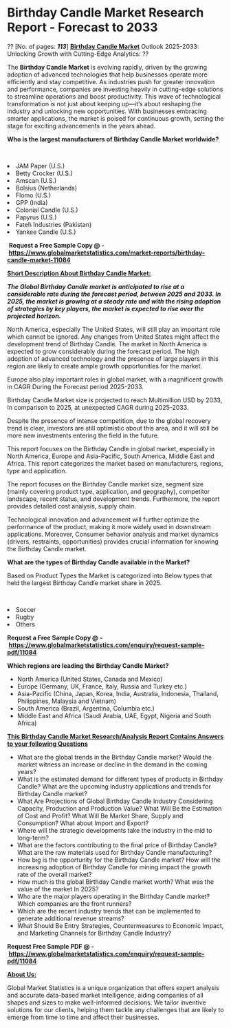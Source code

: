 <H1>Birthday Candle Market Research Report - Forecast to 2033</H1><p>?? [No. of pages:&nbsp;<strong><em>113</em></strong>]&nbsp;<strong><a href="https://www.globalmarketstatistics.com/market-reports/birthday-candle-market-11084">Birthday Candle&nbsp;Market</a></strong>&nbsp;Outlook 2025-2033: Unlocking Growth with Cutting-Edge Analytics: ??</p><p>The <strong>Birthday Candle Market</strong> is evolving rapidly, driven by the growing adoption of advanced technologies that help businesses operate more efficiently and stay competitive. As industries push for greater innovation and performance, companies are investing heavily in cutting-edge solutions to streamline operations and boost productivity. This wave of technological transformation is not just about keeping up&mdash;it&rsquo;s about reshaping the industry and unlocking new opportunities. With businesses embracing smarter applications, the market is poised for continuous growth, setting the stage for exciting advancements in the years ahead.</p><p><strong>Who is the largest manufacturers of Birthday Candle Market worldwide?</strong></p><p>&nbsp;<li>JAM Paper (U.S.)<li> Betty Crocker (U.S.)<li> Amscan (U.S.)<li> Bolsius (Netherlands)<li> Flomo (U.S.)<li> GPP (India)<li> Colonial Candle (U.S.)<li> Papyrus (U.S.)<li> Fateh Industries (Pakistan)<li> Yankee Candle (U.S.)</p><p>&nbsp;<strong>Request a Free Sample Copy @ -&nbsp;<a href="https://www.globalmarketstatistics.com/market-reports/birthday-candle-market-11084">https://www.globalmarketstatistics.com/market-reports/birthday-candle-market-11084</a></strong></p><p><strong><u>Short Description About Birthday Candle Market:</u></strong></p><p><strong><em>The Global Birthday Candle market is anticipated to rise at a considerable rate during the forecast period, between 2025 and 2033. In 2025, the market is growing at a steady rate and with the rising adoption of strategies by key players, the market is expected to rise over the projected horizon.</em></strong></p><p>North America, especially The United States, will still play an important role which cannot be ignored. Any changes from United States might affect the development trend of Birthday Candle. The market in North America is expected to grow considerably during the forecast period. The high adoption of advanced technology and the presence of large players in this region are likely to create ample growth opportunities for the market.</p><p>Europe also play important roles in global market, with a magnificent growth in CAGR During the Forecast period 2025-2033.</p><p>Birthday Candle Market size is projected to reach Multimillion USD by 2033, In comparison to 2025, at unexpected CAGR during 2025-2033.</p><p>Despite the presence of intense competition, due to the global recovery trend is clear, investors are still optimistic about this area, and it will still be more new investments entering the field in the future.</p><p>This report focuses on the Birthday Candle in global market, especially in North America, Europe and Asia-Pacific, South America, Middle East and Africa. This report categorizes the market based on manufacturers, regions, type and application.</p><p>The report focuses on the Birthday Candle market size, segment size (mainly covering product type, application, and geography), competitor landscape, recent status, and development trends. Furthermore, the report provides detailed cost analysis, supply chain.</p><p>Technological innovation and advancement will further optimize the performance of the product, making it more widely used in downstream applications. Moreover, Consumer behavior analysis and market dynamics (drivers, restraints, opportunities) provides crucial information for knowing the Birthday Candle market.</p><p><strong>What are the types of Birthday Candle available in the Market?</strong></p><p>Based on Product Types the Market is categorized into Below types that held the largest Birthday Candle market share in 2025.</p><p>&nbsp;<li>Soccer<li> Rugby<li> Others&nbsp;</p><p><strong>Request a Free Sample Copy @ -&nbsp;<a href="https://www.globalmarketstatistics.com/enquiry/request-sample-pdf/11084">https://www.globalmarketstatistics.com/enquiry/request-sample-pdf/11084</a></strong></p><p><strong>Which regions are leading the Birthday Candle Market?</strong></p><ul><li>North America (United States, Canada and Mexico)</li><li>Europe (Germany, UK, France, Italy, Russia and Turkey etc.)</li><li>Asia-Pacific (China, Japan, Korea, India, Australia, Indonesia, Thailand, Philippines, Malaysia and Vietnam)</li><li>South America (Brazil, Argentina, Columbia etc.)</li><li>Middle East and Africa (Saudi Arabia, UAE, Egypt, Nigeria and South Africa)</li></ul><p><strong><u>This Birthday Candle Market Research/Analysis Report Contains Answers to your following Questions</u></strong></p><ul><li>What are the global trends in the Birthday Candle market? Would the market witness an increase or decline in the demand in the coming years?</li><li>What is the estimated demand for different types of products in Birthday Candle? What are the upcoming industry applications and trends for Birthday Candle market?</li><li>What Are Projections of Global Birthday Candle Industry Considering Capacity, Production and Production Value? What Will Be the Estimation of Cost and Profit? What Will Be Market Share, Supply and Consumption? What about Import and Export?</li><li>Where will the strategic developments take the industry in the mid to long-term?</li><li>What are the factors contributing to the final price of Birthday Candle? What are the raw materials used for Birthday Candle manufacturing?</li><li>How big is the opportunity for the Birthday Candle market? How will the increasing adoption of Birthday Candle for mining impact the growth rate of the overall market?</li><li>How much is the global Birthday Candle market worth? What was the value of the market In 2025?</li><li>Who are the major players operating in the Birthday Candle market? Which companies are the front runners?</li><li>Which are the recent industry trends that can be implemented to generate additional revenue streams?</li><li>What Should Be Entry Strategies, Countermeasures to Economic Impact, and Marketing Channels for Birthday Candle Industry?</li></ul><p><strong>Request Free Sample PDF @ -&nbsp;<a href="https://www.globalmarketstatistics.com/enquiry/request-sample-pdf/11084">https://www.globalmarketstatistics.com/enquiry/request-sample-pdf/11084</a></strong></p><p><strong><u>About Us:</u></strong></p><p>Global Market Statistics&nbsp;is a unique organization that offers expert analysis and accurate data-based market intelligence, aiding companies of all shapes and sizes to make well-informed decisions. We tailor inventive solutions for our clients, helping them tackle any challenges that are likely to emerge from time to time and affect their businesses.</p>
